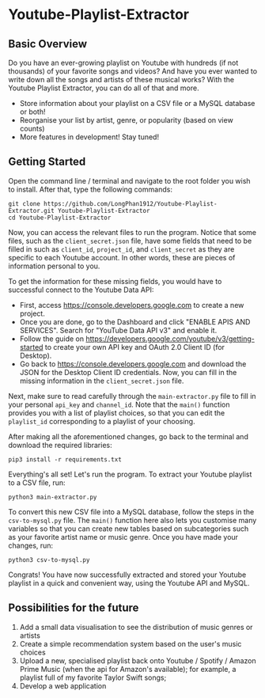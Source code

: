 # Youtube-Playlist-Extractor
## Basic Overview
Do you have an ever-growing playlist on Youtube with hundreds (if not thousands) of your favorite songs and videos?
And have you ever wanted to write down all the songs and artists of these musical works?
With the Youtube Playlist Extractor, you can do all of that and more.
* Store information about your playlist on a CSV file or a MySQL database or both!
* Reorganise your list by artist, genre, or popularity (based on view counts)
* More features in development! Stay tuned!

## Getting Started
Open the command line / terminal and navigate to the root folder you wish to install. After that, type the following commands:
```
git clone https://github.com/LongPhan1912/Youtube-Playlist-Extractor.git Youtube-Playlist-Extractor
cd Youtube-Playlist-Extractor
```
Now, you can access the relevant files to run the program.
Notice that some files, such as the `client_secret.json` file, have some fields that need to be filled in such as `client_id`, `project_id`, and `client_secret` as they are specific to each Youtube account. In other words, these are pieces of information personal to you. 

To get the information for these missing fields, you would have to successful connect to the Youtube Data API:
* First, access https://console.developers.google.com to create a new project.
* Once you are done, go to the Dashboard and click "ENABLE APIS AND SERVICES". Search for "YouTube Data API v3" and enable it.
* Follow the guide on https://developers.google.com/youtube/v3/getting-started to create your own API key and OAuth 2.0 Client ID (for Desktop).
* Go back to https://console.developers.google.com and download the JSON for the Desktop Client ID credentials. Now, you can fill in the missing information in the `client_secret.json` file.

Next, make sure to read carefully through the `main-extractor.py` file to fill in your personal `api_key` and `channel_id`. Note that the `main()` function provides you with a list of playlist choices, so that you can edit the `playlist_id` corresponding to a playlist of your choosing.

After making all the aforementioned changes, go back to the terminal and download the required libraries:
```
pip3 install -r requirements.txt
```
Everything's all set! Let's run the program.
To extract your Youtube playlist to a CSV file, run:
```
python3 main-extractor.py
```
To convert this new CSV file into a MySQL database, follow the steps in the `csv-to-mysql.py` file. The `main()` function here also lets you customise many variables so that you can create new tables based on subcategories such as your favorite artist name or music genre. Once you have made your changes, run:
```
python3 csv-to-mysql.py
```
Congrats! You have now successfully extracted and stored your Youtube playlist in a quick and convenient way, using the Youtube API and MySQL.

## Possibilities for the future
1. Add a small data visualisation to see the distribution of music genres or artists
2. Create a simple recommendation system based on the user's music choices
3. Upload a new, specialised playlist back onto Youtube / Spotify / Amazon Prime Music (when the api for Amazon's available); for example, a playlist full of my favorite Taylor Swift songs;
4. Develop a web application
